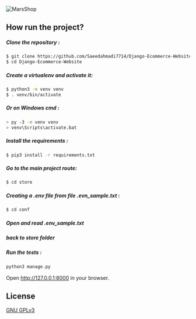 ![MarsShop](https://user-images.githubusercontent.com/71176889/136710419-08e4ded8-f0e7-4023-8af6-e8a81e9ce206.gif)





## How run the project?



##### Clone the repository :
```bash
$ git clone https://github.com/Saeedahmadi7714/Django-Ecommerce-Website.git
$ cd Django-Ecommerce-Website
```
##### Create a virtualenv and activate it:
 ```bash
$ python3 -m venv venv
$ . venv/bin/activate
```
##### Or on Windows cmd : 
 ```bash
> py -3 -m venv venv
> venv\Scripts\activate.bat
```
##### Install the requirements :
```bash
$ pip3 install -r requirements.txt
```
##### Go to the main project route:
```bash
$ cd store
```
##### Creating a .env file from file .evn_sample.txt : 
```bash
$ cd conf
```

##### Open and read .env_sample.txt
##### back to store folder

#####  Run the tests :
```bash
python3 manage.py
```
Open http://127.0.0.1:8000 in your browser. 
## License
[GNU GPLv3](https://https://choosealicense.com/licenses/gpl-3.0/)






